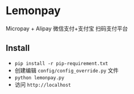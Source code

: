 # Lemonpay
Micropay + Alipay 微信支付+支付宝 扫码支付平台

## Install
- ``` pip install -r pip-requirement.txt ```
- 创建编辑 `config/config_override.py` 文件
- `python lemonpay.py`
- 访问 `http://localhost`
